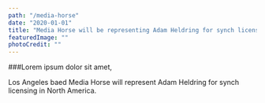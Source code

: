```yaml
---
path: "/media-horse"
date: "2020-01-01"
title: "Media Horse will be representing Adam Heldring for synch licensing in North America"
featuredImage: ""
photoCredit: ""
---
```


###Lorem ipsum dolor sit amet, 

Los Angeles baed Media Horse will represent Adam Heldring for synch licensing in North America.